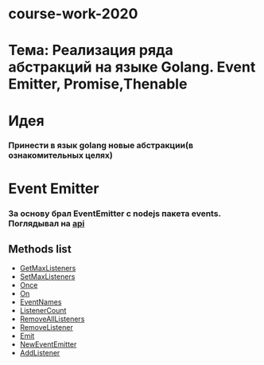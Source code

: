 # course-work-2020

**<h1>Тема: Реализация ряда абстракций на языке Golang. Event Emitter, Promise,Thenable</h1>**
**<h1>Идея</h1>**

<h3>Принести в язык golang новые абстракции(в ознакомительных целях)</h3>

**<h1>Event Emitter</h1>**

<h3>За основу брал EventEmitter с nodejs пакета events. Поглядывал на <a href="https://nodejs.org/api/events.html">api</a></h3>

**<h2>Methods list</h2>**

- [GetMaxListeners](event-emitter/EVENT_EMITTER.md#h2method-getmaxlistenersh2)
- [SetMaxListeners](event-emitter/EVENT_EMITTER.md#h2method-setmaxlistenersh2)
- [Once](event-emitter/EVENT_EMITTER.md#h2method-onceh2)
- [On](event-emitter/EVENT_EMITTER.md#h2method-onh2)
- [EventNames](event-emitter/EVENT_EMITTER.md#h2method-eventnamesh2)
- [ListenerCount](event-emitter/EVENT_EMITTER.md#h2method-listenercounth2)
- [RemoveAllListeners](event-emitter/EVENT_EMITTER.md#h2method-removealllistenersh2)
- [RemoveListener](event-emitter/EVENT_EMITTER.md#h2method-removelistenerh2)
- [Emit](event-emitter/EVENT_EMITTER.md#h2method-emith2)
- [NewEventEmitter](event-emitter/EVENT_EMITTER.md#h2method-neweventemitterh2)
- [AddListener](event-emitter/EVENT_EMITTER.md#h2method-addlistenerh2)
